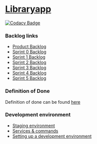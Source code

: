 # [Libraryapp](https://ohtu-library-7801af5eb8b8.herokuapp.com/) 

[![Codacy Badge](https://app.codacy.com/project/badge/Grade/d076ef5e55b14733b6292ddb3391bbdc)](https://app.codacy.com/gh/tuulestatemmattu/libraryapp/dashboard?utm_source=gh&utm_medium=referral&utm_content=&utm_campaign=Badge_grade)

### Backlog links

- [Product Backlog](https://github.com/orgs/tuulestatemmattu/projects/19)
- [Sprint 0 Backlog](https://github.com/orgs/tuulestatemmattu/projects/21)
- [Sprint 1 Backlog](https://github.com/orgs/tuulestatemmattu/projects/24)
- [Sprint 2 Backlog](https://github.com/orgs/tuulestatemmattu/projects/26)
- [Sprint 3 Backlog](https://github.com/orgs/tuulestatemmattu/projects/28)
- [Sprint 4 Backlog](https://github.com/orgs/tuulestatemmattu/projects/30)
- [Sprint 5 Backlog](https://github.com/orgs/tuulestatemmattu/projects/31)

### Definition of Done
Definition of done can be found [here](documents/definition_of_done.md)

### Development environment
* [Staging environment](https://ohtu-library-staging-c43b89853868.herokuapp.com/)
* [Services & commands](documents/development_environment.md)
* [Setting up a development environment](documents/development_environment_setup.md)


